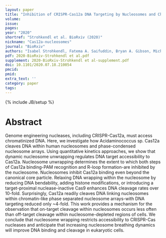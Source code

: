 ```yaml
---
layout: paper
title: "Inhibition of CRISPR-Cas12a DNA Targeting by Nucleosomes and Chromatin"
volume: 
issue:
pages:
year: "2020"
shortref: "Strohkendl et al. BioRxiv (2020)"
nickname: "Cas12a-nucleosomes"
journal: "BioRxiv"
authors: "Isabel Strohkendl, Fatema A. Saifuddin, Bryan A. Gibson, Michael K. Rose, Rick Russel, Ilya J. Finkelstein"
pdf: 2020-BioRxiv-Strohkendl et al.pdf
supplement: 2020-BioRxiv-Strohkendl et al-supplement.pdf 
doi: 10.1101/2020.07.18.210054
pmcid:
pmid: 
extra_text: ''
category: paper
tags:
---
```

{% include JB/setup %}

# Abstract
Genome engineering nucleases, including CRISPR-Cas12a, must access chromatinized DNA. Here, we investigate how Acidaminococcus sp. Cas12a cleaves DNA within human nucleosomes and phase-condensed nucleosome arrays. Using quantitative kinetics approaches, we show that dynamic nucleosome unwrapping regulates DNA target accessibility to Cas12a. Nucleosome unwrapping determines the extent to which both steps of Cas12a binding-PAM recognition and R-loop formation-are inhibited by the nucleosome. Nucleosomes inhibit Cas12a binding even beyond the canonical core particle. Relaxing DNA wrapping within the nucleosome by reducing DNA bendability, adding histone modifications, or introducing a target-proximal nuclease-inactive Cas9 enhances DNA cleavage rates over 10-fold. Surprisingly, Cas12a readily cleaves DNA linking nucleosomes within chromatin-like phase separated nucleosome arrays-with DNA targeting reduced only ~4-fold. This work provides a mechanism for the observation that on-target cleavage within nucleosomes occurs less often than off-target cleavage within nucleosome-depleted regions of cells. We conclude that nucleosome wrapping restricts accessibility to CRISPR-Cas nucleases and anticipate that increasing nucleosome breathing dynamics will improve DNA binding and cleavage in eukaryotic cells.